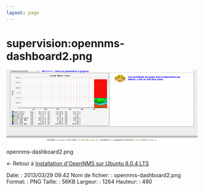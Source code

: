 ```yaml
---
layout: page
---
```


supervision:opennms-dashboard2.png
==================================

[![opennms-dashboard2.png](../../assets/media/supervision/opennms-dashboard2.png@cache=&w=900&h=341 "opennms-dashboard2.png")](../../assets/media/supervision/opennms-dashboard2.png@cache= "Afficher le fichier original")

opennms-dashboard2.png

← Retour à [Installation d'OpenNMS sur Ubuntu 8.0.4
LTS](../../opennms/install-on-ubuntu.html "opennms:install-on-ubuntu")

Date:
:   2013/03/29 09:42
Nom de fichier:
:   opennms-dashboard2.png
Format:
:   PNG
Taille:
:   56KB
Largeur:
:   1264
Hauteur:
:   480

